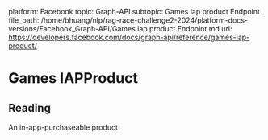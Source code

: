 platform: Facebook
topic: Graph-API
subtopic: Games iap product Endpoint
file_path: /home/bhuang/nlp/rag-race-challenge2-2024/platform-docs-versions/Facebook_Graph-API/Games iap product Endpoint.md
url: https://developers.facebook.com/docs/graph-api/reference/games-iap-product/

# Games IAPProduct

## Reading

An in-app-purchaseable product